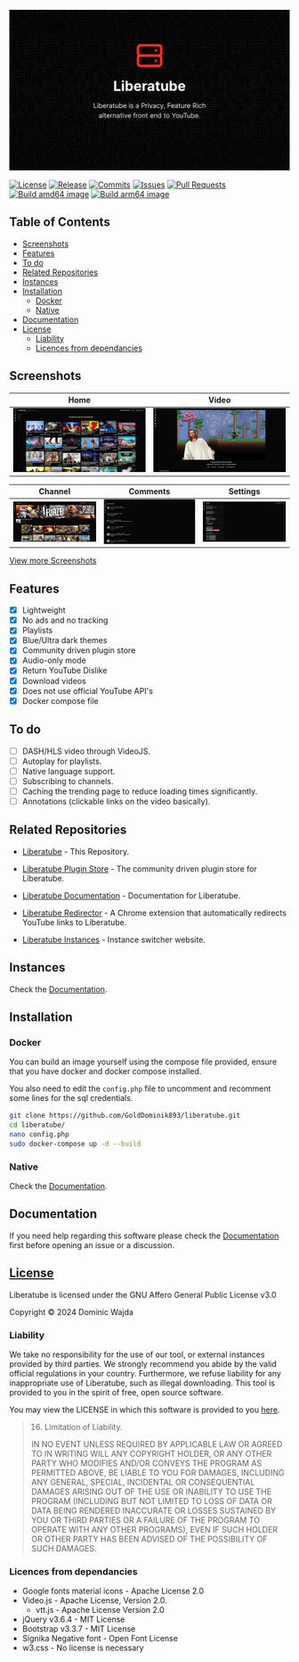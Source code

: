![Liberatube banner](https://github.com/GoldDominik893/file-hosting/blob/main/screenshots/liberatube_banner.png?raw=true)

[![License](https://img.shields.io/github/license/golddominik893/liberatube?label=License&color=brightgreen&cacheSeconds=3600)](./LICENSE)
[![Release](https://img.shields.io/github/v/release/golddominik893/liberatube?label=Release&color=brightgreen&cacheSeconds=3600)](https://github.com/golddominik893/liberatube/releases/latest)
[![Commits](https://img.shields.io/github/commit-activity/y/golddominik893/liberatube?color=red&label=commits)](https://github.com/golddominik893/liberatube/commits)
[![Issues](https://img.shields.io/github/issues/golddominik893/liberatube?color=important)](https://github.com/golddominik893/liberatube/issues)
[![Pull Requests](https://img.shields.io/github/issues-pr/golddominik893/liberatube?color=blueviolet)](https://github.com/golddominik893/liberatube/pulls)
[![Build amd64 image](https://github.com/GoldDominik893/liberatube/actions/workflows/build-amd64.yml/badge.svg)](https://github.com/GoldDominik893/liberatube/actions/workflows/build-amd64.yml)
[![Build arm64 image](https://github.com/GoldDominik893/liberatube/actions/workflows/build-arm64.yml/badge.svg)](https://github.com/GoldDominik893/liberatube/actions/workflows/build-arm64.yml)

## Table of Contents

* [Screenshots](#screenshots)
* [Features](#features)
* [To do](#to-do)
* [Related Repositories](#related-repositories)
* [Instances](#instances)
* [Installation](#installation)
  * [Docker](#docker)
  * [Native](#native)
* [Documentation](#documentation)
* [License](#license)
  * [Liability](#liability)
  * [Licences from dependancies](#licences-from-dependancies)

## Screenshots

| Home | Video |
|---|---|
| ![home page](https://github.com/GoldDominik893/file-hosting/blob/main/screenshots/1.9deltaScreenshots/home.jpg?raw=true) | ![video page](https://github.com/GoldDominik893/file-hosting/blob/main/screenshots/1.9deltaScreenshots/video.png?raw=true) |

| Channel | Comments | Settings |
|---|---|---|
| ![channel page](https://github.com/GoldDominik893/file-hosting/blob/main/screenshots/1.9deltaScreenshots/channel.jpg?raw=true) | ![comments page](https://github.com/GoldDominik893/file-hosting/blob/main/screenshots/1.9deltaScreenshots/comments.png?raw=true) | ![settings page](https://github.com/GoldDominik893/file-hosting/blob/main/screenshots/1.9deltaScreenshots/settings.png?raw=true) |

[View more Screenshots](https://github.com/GoldDominik893/file-hosting/tree/main/screenshots/1.9deltaScreenshots)

## Features

* [x] Lightweight
* [x] No ads and no tracking
* [x] Playlists
* [x] Blue/Ultra dark themes
* [x] Community driven plugin store
* [x] Audio-only mode
* [x] Return YouTube Dislike
* [x] Download videos
* [x] Does not use official YouTube API's
* [x] Docker compose file

## To do

* [ ] DASH/HLS video through VideoJS.
* [ ] Autoplay for playlists.
* [ ] Native language support.
* [ ] Subscribing to channels.
* [ ] Caching the trending page to reduce loading times significantly.
* [ ] Annotations (clickable links on the video basically).

## Related Repositories

* [Liberatube](//github.com/golddominik893/liberatube) - This Repository.
* [Liberatube Plugin Store](//github.com/golddominik893/liberatube-pluginstore) - The community driven plugin store for Liberatube.
* [Liberatube Documentation](//github.com/golddominik893/liberatube-docs) - Documentation for Liberatube.
* [Liberatube Redirector](//github.com/golddominik893/liberatube-redirector) - A Chrome extension that automatically redirects YouTube links to Liberatube.

* [Liberatube Instances](//github.com/golddominik893/liberatube-instances) - Instance switcher website.

  
## Instances

Check the [Documentation](https://liberatube-docs.epicsite.xyz/general/2.instances/).

## Installation

### Docker

You can build an image yourself using the compose file provided, ensure that you have docker and docker compose installed.

You also need to edit the `config.php` file to uncomment and recomment some lines for the sql credentials.

```bash
git clone https://github.com/GoldDominik893/liberatube.git
cd liberatube/
nano config.php
sudo docker-compose up -d --build
```

### Native

Check the [Documentation](https://liberatube-docs.epicsite.xyz/installation/1.prerequisites/).

## Documentation

If you need help regarding this software please check the [Documentation](http://liberatube-docs.epicsite.xyz/) first before opening an issue or a discussion.

## [License](./LICENSE)

Liberatube is licensed under the GNU Affero General Public License v3.0

Copyright © 2024 Dominic Wajda

### Liability

We take no responsibility for the use of our tool, or external instances
provided by third parties. We strongly recommend you abide by the valid
official regulations in your country. Furthermore, we refuse liability
for any inappropriate use of Liberatube, such as illegal downloading.
This tool is provided to you in the spirit of free, open source software.

You may view the LICENSE in which this software is provided to you [here](./LICENSE).

>   16. Limitation of Liability.
>
> IN NO EVENT UNLESS REQUIRED BY APPLICABLE LAW OR AGREED TO IN WRITING
WILL ANY COPYRIGHT HOLDER, OR ANY OTHER PARTY WHO MODIFIES AND/OR CONVEYS
THE PROGRAM AS PERMITTED ABOVE, BE LIABLE TO YOU FOR DAMAGES, INCLUDING ANY
GENERAL, SPECIAL, INCIDENTAL OR CONSEQUENTIAL DAMAGES ARISING OUT OF THE
USE OR INABILITY TO USE THE PROGRAM (INCLUDING BUT NOT LIMITED TO LOSS OF
DATA OR DATA BEING RENDERED INACCURATE OR LOSSES SUSTAINED BY YOU OR THIRD
PARTIES OR A FAILURE OF THE PROGRAM TO OPERATE WITH ANY OTHER PROGRAMS),
EVEN IF SUCH HOLDER OR OTHER PARTY HAS BEEN ADVISED OF THE POSSIBILITY OF
SUCH DAMAGES.

### Licences from dependancies

* Google fonts material icons - Apache License 2.0
* Video.js - Apache License, Version 2.0.
  * vtt.js - Apache License Version 2.0
* jQuery v3.6.4 - MIT License
* Bootstrap v3.3.7 - MIT License
* Signika Negative font - Open Font License
* w3.css - No license is necessary
